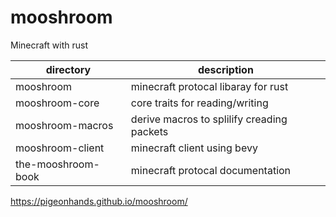 # mooshroom

Minecraft with rust

| directory          | description                                |
| ------------------ | ------------------------------------------ |
| mooshroom          | minecraft protocal libaray for rust        |
| mooshroom-core     | core traits for reading/writing            |
| mooshroom-macros   | derive macros to splilify creading packets |
| mooshroom-client   | minecraft client using bevy                |
| the-mooshroom-book | minecraft protocal documentation           |


https://pigeonhands.github.io/mooshroom/
